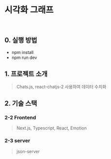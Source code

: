 # 시각화 그래프

<br />

## 0. 실행 방법

-   npm install
-   npm run dev

## 1. 프로젝트 소개

> Chats.js, react-chatjs-2 사용하여 데이터 수치화
> <br>

## 2. 기술 스택

### 2-2 Frontend

> Next.js, Typescript, React, Emotion

### 2-3 server

> json-server
